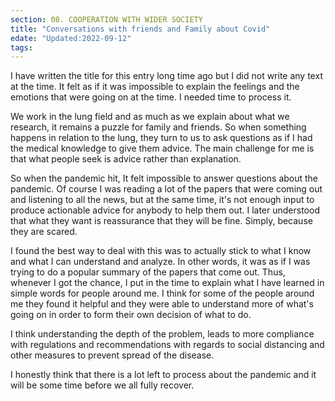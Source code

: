 ```yaml
---
section: 08. COOPERATION WITH WIDER SOCIETY
title: "Conversations with friends and Family about Covid"
edate: "Updated:2022-09-12"
tags:
---
```


I have written the title for this entry long time ago but I did not write any text at the time. It felt as if it was impossible to explain the feelings and the emotions that were going on at the time. I needed time to process it.

We work in the lung field and as much as we explain about what we research, it remains a puzzle for family and friends. So when something happens in relation to the lung, they turn to us to ask questions as if I had the medical knowledge to give them advice. The main challenge for me is that what people seek is advice rather than explanation. 

So when the pandemic hit, It felt impossible to answer questions about the pandemic. Of course I was reading a lot of the papers that were coming out and listening to all the news, but at the same time, it's not enough input to produce actionable advice for anybody to help them out. I later understood that what they want is reassurance that they will be fine. Simply, because they are scared.

I found the best way to deal with this was to actually stick to what I know and what I can understand and analyze. In other words, it was as if I was trying to do a popular summary of the papers that come out. Thus, whenever I got the chance, I put in the time to explain what I have learned in simple words for people around me. I think for some of the people around me they found it helpful and they were able to understand more of what's going on in order to form their own decision of what to do. 

I think understanding the depth of the problem, leads to more compliance with regulations and recommendations with regards to social distancing and other measures to prevent spread of the disease.

I honestly think that there is a lot left to process about the pandemic and it will be some time before we all fully recover. 
